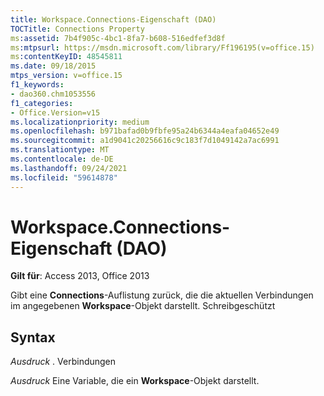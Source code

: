 ```yaml
---
title: Workspace.Connections-Eigenschaft (DAO)
TOCTitle: Connections Property
ms:assetid: 7b4f905c-4bc1-8fa7-b608-516edfef3d8f
ms:mtpsurl: https://msdn.microsoft.com/library/Ff196195(v=office.15)
ms:contentKeyID: 48545811
ms.date: 09/18/2015
mtps_version: v=office.15
f1_keywords:
- dao360.chm1053556
f1_categories:
- Office.Version=v15
ms.localizationpriority: medium
ms.openlocfilehash: b971bafad0b9fbfe95a24b6344a4eafa04652e49
ms.sourcegitcommit: a1d9041c20256616c9c183f7d1049142a7ac6991
ms.translationtype: MT
ms.contentlocale: de-DE
ms.lasthandoff: 09/24/2021
ms.locfileid: "59614878"
---
```

# <a name="workspaceconnections-property-dao"></a>Workspace.Connections-Eigenschaft (DAO)


**Gilt für**: Access 2013, Office 2013

Gibt eine **Connections**-Auflistung zurück, die die aktuellen Verbindungen im angegebenen **Workspace**-Objekt darstellt. Schreibgeschützt

## <a name="syntax"></a>Syntax

*Ausdruck* . Verbindungen

*Ausdruck* Eine Variable, die ein **Workspace**-Objekt darstellt.

